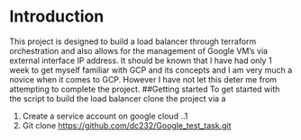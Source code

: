 # Introduction
This project is designed to build a load balancer through terraform orchestration and also allows for the management of Google VM’s via external interface IP address.
It should be known that I have had only 1 week to get myself familiar with GCP and its concepts and I am very much a novice when it comes to GCP.
However I have not let this deter me from attempting to complete the project.
##Getting started
To get started with the script to build the load balancer clone the project via a
1.	Create a service account on google cloud
..1
2.	Git clone https://github.com/dc232/Google_test_task.git
